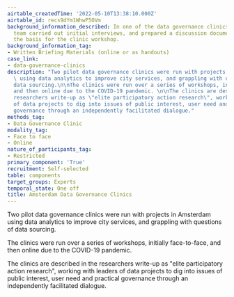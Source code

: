 ```yaml
---
airtable_createdTime: '2022-05-10T13:38:10.000Z'
airtable_id: recs9dYm1WhwP5OVm
background_information_described: In one of the data governance clinics, the research
  team carried out initial interviews, and prepared a discussion document to use as
  the basis for the clinic workshop.
background_information_tag:
- Written Briefing Materials (online or as handouts)
case_link:
- data-governance-clinics
description: "Two pilot data governance clinics were run with projects in Amsterdam
  \ using data analytics to improve city services, and grappling with questions of
  data sourcing.\n\nThe clinics were run over a series of workshops, initially face-to-face,
  and then online due to the COVID-19 pandemic. \n\nThe clinics are described in the
  researchers write-up as \"elite participatory action research\", working with leaders
  of data projects to dig into issues of public interest, user need and practical
  governance through an independently facilitated dialogue."
methods_tag:
- Data Governance Clinic
modality_tag:
- Face to face
- Online
nature_of_participants_tag:
- Restricted
primary_component: 'True'
recruitment: Self-selected
table: components
target_groups: Experts
temporal_state: One off
title: Amsterdam Data Governance Clinics
---
```


Two pilot data governance clinics were run with projects in Amsterdam  using data analytics to improve city services, and grappling with questions of data sourcing.

The clinics were run over a series of workshops, initially face-to-face, and then online due to the COVID-19 pandemic. 

The clinics are described in the researchers write-up as "elite participatory action research", working with leaders of data projects to dig into issues of public interest, user need and practical governance through an independently facilitated dialogue.